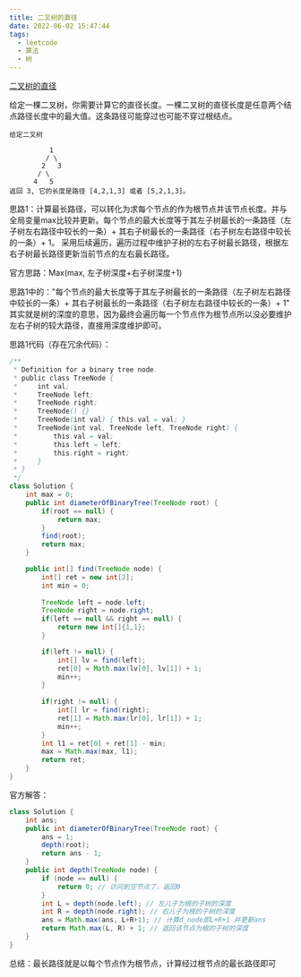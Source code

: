 ```yaml
---
title: 二叉树的直径
date: 2022-06-02 15:47:44
tags:
  - leetcode
  - 算法
  - 树
---
```


[二叉树的直径](https://leetcode.cn/problems/diameter-of-binary-tree/)

给定一棵二叉树，你需要计算它的直径长度。一棵二叉树的直径长度是任意两个结点路径长度中的最大值。这条路径可能穿过也可能不穿过根结点。

```
给定二叉树

          1
         / \
        2   3
       / \     
      4   5    
返回 3, 它的长度是路径 [4,2,1,3] 或者 [5,2,1,3]。

```



思路1：计算最长路径，可以转化为求每个节点的作为根节点并该节点长度。并与全局变量max比较并更新。每个节点的最大长度等于其左子树最长的一条路径（左子树左右路径中较长的一条）+ 其右子树最长的一条路径（右子树左右路径中较长的一条）+ 1。 采用后续遍历，遍历过程中维护子树的左右子树最长路径，根据左右子树最长路径更新当前节点的左右最长路径。



官方思路：Max(max, 左子树深度+右子树深度+1) 

思路1中的："每个节点的最大长度等于其左子树最长的一条路径（左子树左右路径中较长的一条）+ 其右子树最长的一条路径（右子树左右路径中较长的一条）+ 1" 其实就是树的深度的意思，因为最终会遍历每一个节点作为根节点所以没必要维护左右子树的较大路径，直接用深度维护即可。



思路1代码（存在冗余代码）：

```java
/**
 * Definition for a binary tree node.
 * public class TreeNode {
 *     int val;
 *     TreeNode left;
 *     TreeNode right;
 *     TreeNode() {}
 *     TreeNode(int val) { this.val = val; }
 *     TreeNode(int val, TreeNode left, TreeNode right) {
 *         this.val = val;
 *         this.left = left;
 *         this.right = right;
 *     }
 * }
 */
class Solution {
    int max = 0;
    public int diameterOfBinaryTree(TreeNode root) {
        if(root == null) {
            return max;
        }
        find(root);
        return max;
    }

    public int[] find(TreeNode node) {
        int[] ret = new int[2];
        int min = 0;
        
        TreeNode left = node.left;
        TreeNode right = node.right;
        if(left == null && right == null) {
            return new int[]{1,1};
        }

        if(left != null) {
            int[] lv = find(left);
            ret[0] = Math.max(lv[0], lv[1]) + 1;
            min++;
        }
       
        if(right != null) {
            int[] lr = find(right);
            ret[1] = Math.max(lr[0], lr[1]) + 1;
            min++;
        }
        int l1 = ret[0] + ret[1] - min;
        max = Math.max(max, l1);
        return ret;
    }
}
```

官方解答：

```java
class Solution {
    int ans;
    public int diameterOfBinaryTree(TreeNode root) {
        ans = 1;
        depth(root);
        return ans - 1;
    }
    public int depth(TreeNode node) {
        if (node == null) {
            return 0; // 访问到空节点了，返回0
        }
        int L = depth(node.left); // 左儿子为根的子树的深度
        int R = depth(node.right); // 右儿子为根的子树的深度
        ans = Math.max(ans, L+R+1); // 计算d_node即L+R+1 并更新ans
        return Math.max(L, R) + 1; // 返回该节点为根的子树的深度
    }
}
```



总结：最长路径就是以每个节点作为根节点，计算经过根节点的最长路径即可
